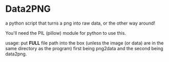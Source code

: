 # Data2PNG

a python script that turns a png into raw data, or the other way around!


You'll need the PIL (pillow) module for python to use this.

usage:
put **FULL** file path into the box (unless the image (or data) are in the same directory as the program) first being png2data and the second being data2png.
